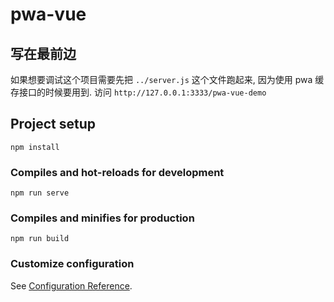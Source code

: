 # pwa-vue

## 写在最前边

如果想要调试这个项目需要先把 `../server.js` 这个文件跑起来, 因为使用 pwa 缓存接口的时候要用到. 访问 `http://127.0.0.1:3333/pwa-vue-demo`

## Project setup

```shell
npm install
```

### Compiles and hot-reloads for development

```shell
npm run serve
```

### Compiles and minifies for production

```shell
npm run build
```

### Customize configuration

See [Configuration Reference](https://cli.vuejs.org/config/).
